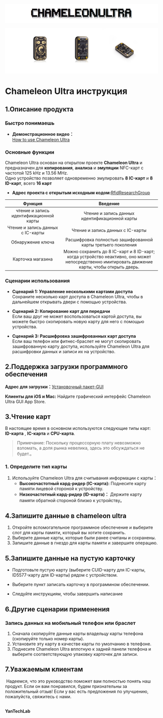  ![](../UC-001/ultra-logo.png)

![](../UC-001/ultra-overview.png)

# Chameleon Ultra инструкция

## 1.Описание продукта

### Быстро понимаешь

- **Демонстрационное видео：**  
  [How to use Chameleon Ultra](https://www.youtube.com/watch?v=9jtKNJ5-kVY)

### Основные функции

Chameleon Ultra основан на открытом проекте **Chameleon Ultra** и предназначен для **копирования**, **анализа** и **эмуляции** NFC-карт с частотой 125 kHz и 13.56 MHz.  
Одно устройство позволяет одновременно эмулировать **8 IC-карт** и **8 ID-карт**, всего **16 карт**

* **Адрес проекта с открытым исходным кодом:**[RfidResearchGroup](https://github.com/RfidResearchGroup/ChameleonUltra/)

| Функция                                 | Введение                                                                                                                                         |
|:---------------------------------------:|:------------------------------------------------------------------------------------------------------------------------------------------------:|
| чтение и запись идентификационной карты | Чтение и запись данных идентификационной карты                                                                                                   |
| Чтение и запись данных с IC-карты       | Чтение и запись данных с IC-карты                                                                                                                |
| Обнаружение ключа                       | Расшифровка полностью зашифрованной карты третьего поколения                                                                                     |
| Карточка магазина                       | Можно сохранить до 8 IC-карт и 8 ID-карт; когда устройство неактивно, оно может непосредственно имитировать движение карты, чтобы открыть дверь. |

### **Сценарии использования**

- **Сценарий 1: Управление несколькими картами доступа**  
  Сохраните несколько карт доступа в Chameleon Ultra, чтобы в дальнейшем открывать двери с помощью устройства.

- **Сценарий 2: Копирование карт для передачи**  
  Если ваш друг не может воспользоваться картой доступа, вы можете быстро скопировать новую карту для него с помощью устройства.

- **Сценарий 3: Расшифровка зашифрованных карт доступа**  
  Если ваш телефон или фитнес-браслет не могут скопировать зашифрованную карту доступа, используйте Chameleon Ultra для расшифровки данных и записи их на устройство.

## 2.Поддержка загрузки программного обеспечения

**Адрес для загрузки：**[Установочный пакет-GUI](https://github.com/yanjinbib/Product-information/tree/main/UC-001/%D0%A3%D1%81%D1%82%D0%B0%D0%BD%D0%BE%D0%B2%D0%BE%D1%87%D0%BD%D1%8B%D0%B9%20%D0%BF%D0%B0%D0%BA%D0%B5%D1%82-GUI)

**Клиенты для iOS и Mac:** Найдите графический интерфейс Chameleon Ultra GUI App Store.

## 3.Чтение карт

В настоящее время в основном используются следующие типы карт:  **ID-карта** , **IC-карта** и **CPU-карта**.

> Примечание: Поскольку процессорную плату невозможно взломать, а доля рынка невелика, здесь это обсуждаться не будет.。

### 1. Определите тип карты

1. Используйте Chameleon Ultra для считывания информации с карты：
   - **Высокочастотный кард-ридер (IC-карта):** Поднесите карту памяти лицевой стороной к устройству.
   - **Низкочастотный кард-ридер (ID-карта)：** Держите карту памяти обратной стороной близко к устройству。

## 4.Запишите данные в chameleon ultra

1. Откройте вспомогательное программное обеспечение и выберите слот для карты памяти, который вы хотите сохранить.
2. Выберите данные карты, которые были ранее считаны и сохранены. 
3. Запишите данные в гнездо для карты памяти и завершите операцию.

## 5.Запишите данные на пустую карточку

* Подготовьте пустую карту (выберите CUID-карту для IC-карты, ID5577-карту для ID-карты) рядом с устройством.

* Выберите пункт записать карточку в программном обеспечении. 
- Следуйте инструкциям, чтобы завершить написание

## 6.Другие сценарии применения

### Запись данных на мобильный телефон или браслет

1. Сначала скопируйте данные карты владельцу карты телефона (скопируйте только номер карты).
2. Установите эту карту в качестве карты по умолчанию в телефоне.
3. Поднесите Chameleon Ultra вплотную к задней панели телефона и выберите соответствующую упаковку карточек для записи.

## 7.Уважаемым клиентам

 Надеемся, что это руководство поможет вам полностью понять наш продукт. Если он вам понравился, будем признательны за положительный отзыв! Если у вас есть предложения по улучшению, пожалуйста, свяжитесь с нами.

                                                                                                                                **YanTechLab**
